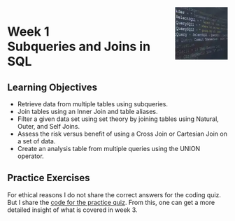 <a href="../">
  <img src="/img/SQL_for_Data_Science_logo.avif" width="120" align="right">
</a>

# Week 1 <br> Subqueries and Joins in SQL

## Learning Objectives
- Retrieve data from multiple tables using subqueries.
- Join tables using an Inner Join and table aliases.
- Filter a given data set using set theory by joining tables using Natural, Outer, and Self Joins.
- Assess the risk versus benefit of using a Cross Join or Cartesian Join on a set of data.
- Create an analysis table from multiple queries using the UNION operator.

## Practice Exercises

For ethical reasons I do not share the correct answers for the coding quiz. But I share the [code for the practice quiz](./exercise.sql). From this, one can get a more detailed insight of what is covered in week 3. 
